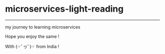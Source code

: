 # microservices-light-reading
---
my journey to learning microservices

Hope you enjoy the same !

With (☞ﾟヮﾟ)☞ from India !
